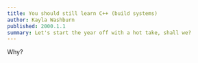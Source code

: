 ```yaml
---
title: You should still learn C++ (build systems)
author: Kayla Washburn
published: 2000.1.1
summary: Let's start the year off with a hot take, shall we?
---
```


Why?
